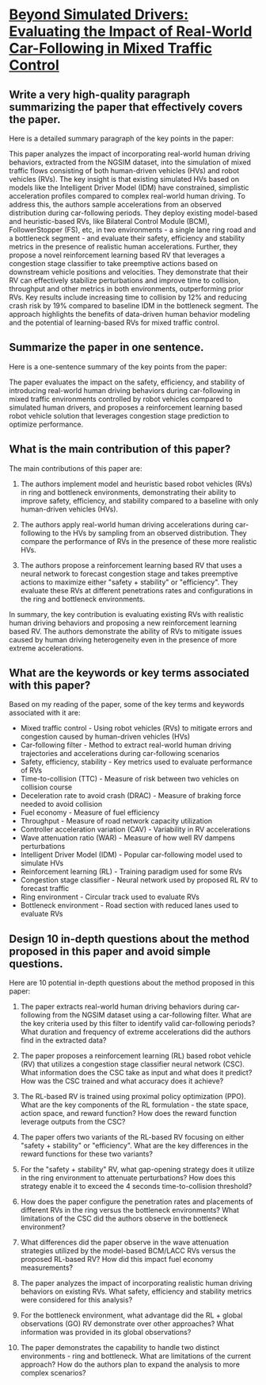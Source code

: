 # [Beyond Simulated Drivers: Evaluating the Impact of Real-World   Car-Following in Mixed Traffic Control](https://arxiv.org/abs/2311.12261)

## Write a very high-quality paragraph summarizing the paper that effectively covers the paper.

 Here is a detailed summary paragraph of the key points in the paper:

This paper analyzes the impact of incorporating real-world human driving behaviors, extracted from the NGSIM dataset, into the simulation of mixed traffic flows consisting of both human-driven vehicles (HVs) and robot vehicles (RVs). The key insight is that existing simulated HVs based on models like the Intelligent Driver Model (IDM) have constrained, simplistic acceleration profiles compared to complex real-world human driving. To address this, the authors sample accelerations from an observed distribution during car-following periods. They deploy existing model-based and heuristic-based RVs, like Bilateral Control Module (BCM), FollowerStopper (FS), etc, in two environments - a single lane ring road and a bottleneck segment - and evaluate their safety, efficiency and stability metrics in the presence of realistic human accelerations. Further, they propose a novel reinforcement learning based RV that leverages a congestion stage classifier to take preemptive actions based on downstream vehicle positions and velocities. They demonstrate that their RV can effectively stabilize perturbations and improve time to collision, throughput and other metrics in both environments, outperforming prior RVs. Key results include increasing time to collision by 12% and reducing crash risk by 19% compared to baseline IDM in the bottleneck segment. The approach highlights the benefits of data-driven human behavior modeling and the potential of learning-based RVs for mixed traffic control.


## Summarize the paper in one sentence.

 Here is a one-sentence summary of the key points from the paper:

The paper evaluates the impact on the safety, efficiency, and stability of introducing real-world human driving behaviors during car-following in mixed traffic environments controlled by robot vehicles compared to simulated human drivers, and proposes a reinforcement learning based robot vehicle solution that leverages congestion stage prediction to optimize performance.


## What is the main contribution of this paper?

 The main contributions of this paper are:

1. The authors implement model and heuristic based robot vehicles (RVs) in ring and bottleneck environments, demonstrating their ability to improve safety, efficiency, and stability compared to a baseline with only human-driven vehicles (HVs).

2. The authors apply real-world human driving accelerations during car-following to the HVs by sampling from an observed distribution. They compare the performance of RVs in the presence of these more realistic HVs.

3. The authors propose a reinforcement learning based RV that uses a neural network to forecast congestion stage and takes preemptive actions to maximize either "safety + stability" or "efficiency". They evaluate these RVs at different penetrations rates and configurations in the ring and bottleneck environments.

In summary, the key contribution is evaluating existing RVs with realistic human driving behaviors and proposing a new reinforcement learning based RV. The authors demonstrate the ability of RVs to mitigate issues caused by human driving heterogeneity even in the presence of more extreme accelerations.


## What are the keywords or key terms associated with this paper?

 Based on my reading of the paper, some of the key terms and keywords associated with it are:

- Mixed traffic control - Using robot vehicles (RVs) to mitigate errors and congestion caused by human-driven vehicles (HVs)
- Car-following filter - Method to extract real-world human driving trajectories and accelerations during car-following scenarios
- Safety, efficiency, stability - Key metrics used to evaluate performance of RVs 
- Time-to-collision (TTC) - Measure of risk between two vehicles on collision course 
- Deceleration rate to avoid crash (DRAC) - Measure of braking force needed to avoid collision
- Fuel economy - Measure of fuel efficiency
- Throughput - Measure of road network capacity utilization
- Controller acceleration variation (CAV) - Variability in RV accelerations  
- Wave attenuation ratio (WAR) - Measure of how well RV dampens perturbations
- Intelligent Driver Model (IDM) - Popular car-following model used to simulate HVs
- Reinforcement learning (RL) - Training paradigm used for some RVs
- Congestion stage classifier - Neural network used by proposed RL RV to forecast traffic
- Ring environment - Circular track used to evaluate RVs
- Bottleneck environment - Road section with reduced lanes used to evaluate RVs


## Design 10 in-depth questions about the method proposed in this paper and avoid simple questions.

 Here are 10 potential in-depth questions about the method proposed in this paper:

1. The paper extracts real-world human driving behaviors during car-following from the NGSIM dataset using a car-following filter. What are the key criteria used by this filter to identify valid car-following periods? What duration and frequency of extreme accelerations did the authors find in the extracted data?

2. The paper proposes a reinforcement learning (RL) based robot vehicle (RV) that utilizes a congestion stage classifier neural network (CSC). What information does the CSC take as input and what does it predict? How was the CSC trained and what accuracy does it achieve? 

3. The RL-based RV is trained using proximal policy optimization (PPO). What are the key components of the RL formulation - the state space, action space, and reward function? How does the reward function leverage outputs from the CSC?

4. The paper offers two variants of the RL-based RV focusing on either "safety + stability" or "efficiency". What are the key differences in the reward functions for these two variants? 

5. For the "safety + stability" RV, what gap-opening strategy does it utilize in the ring environment to attenuate perturbations? How does this strategy enable it to exceed the 4 seconds time-to-collision threshold?

6. How does the paper configure the penetration rates and placements of different RVs in the ring versus the bottleneck environments? What limitations of the CSC did the authors observe in the bottleneck environment?  

7. What differences did the paper observe in the wave attenuation strategies utilized by the model-based BCM/LACC RVs versus the proposed RL-based RV? How did this impact fuel economy measurements?

8. The paper analyzes the impact of incorporating realistic human driving behaviors on existing RVs. What safety, efficiency and stability metrics were considered for this analysis? 

9. For the bottleneck environment, what advantage did the RL + global observations (GO) RV demonstrate over other approaches? What information was provided in its global observations?

10. The paper demonstrates the capability to handle two distinct environments - ring and bottleneck. What are limitations of the current approach? How do the authors plan to expand the analysis to more complex scenarios?
